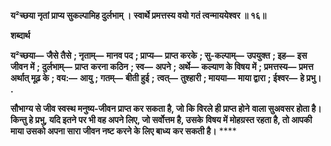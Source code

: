 **य²च्छया नृतां प्राप्य सुकल्पामिह दुर्लभाम् ।** **स्वार्थे प्रमत्तस्य वयो गतं त्वन्माययेश्वर ॥ १६॥** 

**शब्दार्थ** 

**य²च्छया—** **जैसे तैसे** **; नृताम्—** **मानव पद** **; प्राप्य—** **प्राप्त करके** **; सु-कल्पाम्—** **उपयुक्त** **; इह—** **इस जीवन में** **; दुर्लभाम्—** **प्राप्त** **करना कठिन** **; स्व—** **अपने** **; अर्थे—** **कल्याण के विषय में** **; प्रमत्तस्य—** **प्रमत्त अर्थात् मूढ़ के** **; वय:—** **आयु** **; गतम्—** **बीती हुई** **;** **त्वत्—** **तुश्हारी** **; मायया—** **माया द्वारा** **; ईश्वर—** **हे प्रभु।** **.** 

**सौभाग्य से जीव स्वस्थ मनुष्य-जीवन प्राप्त कर सकता है, जो कि विरले ही प्राप्त होने** **वाला सुअवसर होता है। किन्तु हे प्रभु, यदि इतने पर भी वह अपने लिए, जो सर्वोत्तम है, उसके** **विषय में मोहग्रस्त रहता है, तो आपकी माया उसको अपना सारा जीवन नष्ट करने के लिए बाध्य** **कर सकती है।** **** 